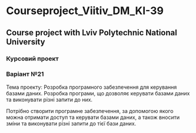 # Courseproject_Viitiv_DM_KI-39
## Course project with Lviv Polytechnic National University
### Курсовий проект 
### Варіант №21
Тема проекту: Розробка програмного забезпечення для керування базами даних. 
Розробка програми, що дозволяє керувати базами даних та виконувати різні запити до них.

Потрібно створити програмне забезпечення, за допомогою якого можна отримати доступ та керувати базами даних, а також вносити зміни та виконувати різні запити до тієї бази даних. 
